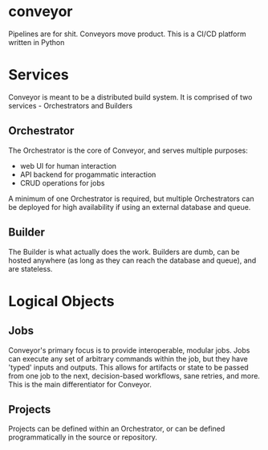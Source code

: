 # conveyor
Pipelines are for shit. Conveyors move product. This is a CI/CD platform written in Python


# Services

Conveyor is meant to be a distributed build system. It is comprised of two 
services - Orchestrators and Builders

## Orchestrator

The Orchestrator is the core of Conveyor, and serves multiple purposes:

* web UI for human interaction
* API backend for progammatic interaction
* CRUD operations for jobs

A minimum of one Orchestrator is required, but multiple Orchestrators can be 
deployed for high availability if using an external database and queue.

## Builder

The Builder is what actually does the work. Builders are dumb, can be hosted 
anywhere (as long as they can reach the database and queue), and are stateless. 

# Logical Objects

## Jobs

Conveyor's primary focus is to provide interoperable, modular jobs. Jobs can 
execute any set of arbitrary commands within the job, but they have 'typed' 
inputs and outputs. This allows for artifacts or state to be passed from one 
job to the next, decision-based workflows, sane retries, and more. This is the 
main differentiator for Conveyor.

## Projects

Projects can be defined within an Orchestrator, or can be defined 
programmatically in the source or repository.
